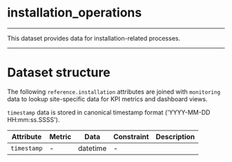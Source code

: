 # installation_operations
---

This dataset provides data for installation-related processes.

---

# Dataset structure 

The following `reference.installation` attributes are joined with `monitoring` data to lookup site-specific data for KPI metrics and dashboard views. 

`timestamp` data is stored in canonical timestamp format ('YYYY-MM-DD HH:mm:ss.SSSS').

Attribute | Metric | Data | Constraint | Description
--- | --- | --- | --- | ---
`timestamp` | - | datetime | - |  

```

